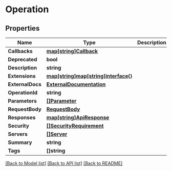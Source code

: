 # Operation

## Properties

Name | Type | Description | Notes
------------ | ------------- | ------------- | -------------
**Callbacks** | [**map[string]Callback**](Callback.md) |  | [optional] 
**Deprecated** | **bool** |  | [optional] 
**Description** | **string** |  | [optional] 
**Extensions** | [**map[string]map[string]interface{}**](map[string]interface{}.md) |  | [optional] 
**ExternalDocs** | [**ExternalDocumentation**](ExternalDocumentation.md) |  | [optional] 
**OperationId** | **string** |  | [optional] 
**Parameters** | [**[]Parameter**](Parameter.md) |  | [optional] 
**RequestBody** | [**RequestBody**](RequestBody.md) |  | [optional] 
**Responses** | [**map[string]ApiResponse**](ApiResponse.md) |  | [optional] 
**Security** | [**[]SecurityRequirement**](SecurityRequirement.md) |  | [optional] 
**Servers** | [**[]Server**](Server.md) |  | [optional] 
**Summary** | **string** |  | [optional] 
**Tags** | **[]string** |  | [optional] 

[[Back to Model list]](../README.md#documentation-for-models) [[Back to API list]](../README.md#documentation-for-api-endpoints) [[Back to README]](../README.md)


